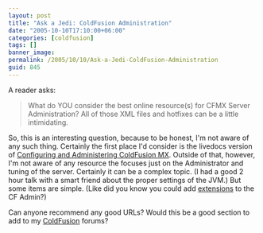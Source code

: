```yaml
---
layout: post
title: "Ask a Jedi: ColdFusion Administration"
date: "2005-10-10T17:10:00+06:00"
categories: [coldfusion]
tags: []
banner_image: 
permalink: /2005/10/10/Ask-a-Jedi-ColdFusion-Administration
guid: 845
---
```


A reader asks:

<blockquote>
What do YOU consider the best online resource(s) for CFMX Server Administration? All of those XML files and hotfixes can be a little intimidating.
</blockquote>

So, this is an interesting question, because to be honest, I'm not aware of any such thing. Certainly the first place I'd consider is the livedocs version of <a href="http://livedocs.macromedia.com/coldfusion/7/htmldocs/wwhelp/wwhimpl/common/html/wwhelp.htm?context=ColdFusion_Documentation&file=part_adm.htm">Configuring and Administering ColdFusion MX</a>. Outside of that, however, I'm not aware of any resource the focuses just on the Administrator and tuning of the server. Certainly it can be a complex topic. (I had a good 2 hour talk with a smart friend about the proper settings of the JVM.) But some items are simple. (Like did you know you could add <a href="http://livedocs.macromedia.com/coldfusion/7/htmldocs/00001733.htm#1331113">extensions</a> to the CF Admin?) 

Can anyone recommend any good URLs? Would this be a good section to add to my <a href="http://ray.camdenfamily.com/forums/forums.cfm?conferenceid=5527DFBD-CC08-F498-C903DAFC2817BB56">ColdFusion</a> forums?